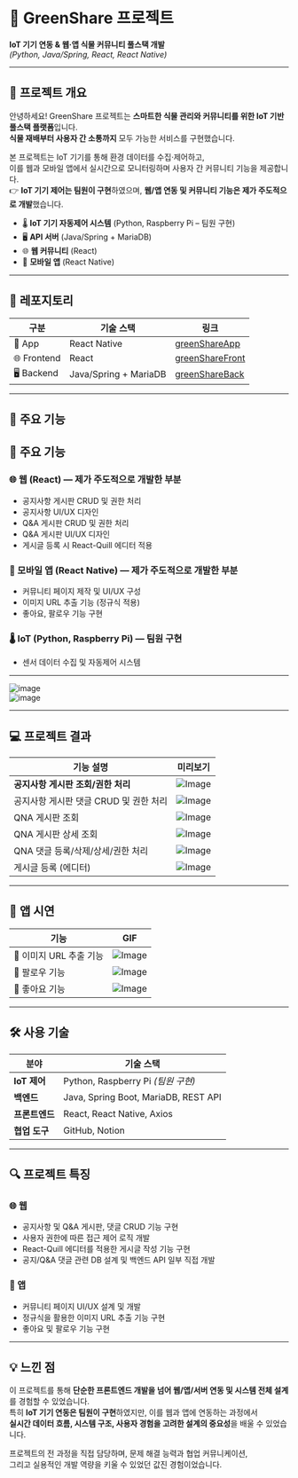 # 🌱 GreenShare 프로젝트  
**IoT 기기 연동 & 웹·앱 식물 커뮤니티 풀스택 개발**  
*(Python, Java/Spring, React, React Native)*  

---

## 📌 프로젝트 개요  

안녕하세요! GreenShare 프로젝트는 **스마트한 식물 관리와 커뮤니티를 위한 IoT 기반 풀스택 플랫폼**입니다.  
**식물 재배부터 사용자 간 소통까지** 모두 가능한 서비스를 구현했습니다.  

본 프로젝트는 IoT 기기를 통해 환경 데이터를 수집·제어하고,  
이를 웹과 모바일 앱에서 실시간으로 모니터링하며 사용자 간 커뮤니티 기능을 제공합니다.  
👉 **IoT 기기 제어는 팀원이 구현**하였으며, **웹/앱 연동 및 커뮤니티 기능은 제가 주도적으로 개발**했습니다.

- 🌡️ **IoT 기기 자동제어 시스템** (Python, Raspberry Pi – 팀원 구현)  
- 🖥️ **API 서버** (Java/Spring + MariaDB)  
- 🌐 **웹 커뮤니티** (React)  
- 📱 **모바일 앱** (React Native)  

---

## 🔗 레포지토리  

| 구분        | 기술 스택                  | 링크                                                        |
|-------------|---------------------------|-------------------------------------------------------------|
| 📱 App       | React Native               | [greenShareApp](https://github.com/PangJin97/greenShareApp) |
| 🌐 Frontend  | React                      | [greenShareFront](https://github.com/PangJin97/greenShareFront) |
| 🖥️ Backend   | Java/Spring + MariaDB       | [greenShareBack](https://github.com/PangJin97/greenShareBack) |

---

## 🌿 주요 기능  

## 🌿 주요 기능  

### 🌐 웹 (React) — **제가 주도적으로 개발한 부분**  
- 공지사항 게시판 CRUD 및 권한 처리  
- 공지사항 UI/UX 디자인  
- Q&A 게시판 CRUD 및 권한 처리  
- Q&A 게시판 UI/UX 디자인  
- 게시글 등록 시 React-Quill 에디터 적용  

### 📱 모바일 앱 (React Native) — **제가 주도적으로 개발한 부분**  
- 커뮤니티 페이지 제작 및 UI/UX 구성  
- 이미지 URL 추출 기능 (정규식 적용)  
- 좋아요, 팔로우 기능 구현  

### 🌡️ IoT (Python, Raspberry Pi) — **팀원 구현**  
- 센서 데이터 수집 및 자동제어 시스템  

---

![image](https://github.com/user-attachments/assets/ccce3154-7bf7-4bb3-aa0e-75c2b13f49a9)  
![image](https://github.com/user-attachments/assets/ec0100eb-cbb8-4a7e-a18c-c8fd0a76cef6)

---

## 💻 프로젝트 결과  

| 기능 설명 | 미리보기 |
|-----------|-----------|
| **공지사항 게시판 조회/권한 처리** | ![Image](https://github.com/user-attachments/assets/071c4eb1-f318-46cb-8a3c-fac7a713a1b0) |
| 공지사항 게시판 댓글 CRUD 및 권한 처리 | ![Image](https://github.com/user-attachments/assets/7093d580-1cdb-4a85-b376-0603e147c080) |
| QNA 게시판 조회 | ![Image](https://github.com/user-attachments/assets/e3ea5fd1-deee-46de-b678-461a9c7f27f1) |
| QNA 게시판 상세 조회 | ![Image](https://github.com/user-attachments/assets/605b1c2e-b4a9-44d7-8ed0-7e61c11a70b4) |
| QNA 댓글 등록/삭제/상세/권한 처리 | ![Image](https://github.com/user-attachments/assets/a25ad99b-16d3-4a62-bd3c-bf9f6fa8cabc) |
| 게시글 등록 (에디터) | ![Image](https://github.com/user-attachments/assets/2335c5e8-1779-4705-91ac-4662e1595b2a) |

---

## 📱 앱 시연  

| 기능 | GIF |
|-------|------|
| 🌿 이미지 URL 추출 기능 | ![Image](https://github.com/user-attachments/assets/e8662926-95b6-43a4-bc4c-9ebd0e58f7c8) |
| 💬 팔로우 기능 | ![Image](https://github.com/user-attachments/assets/5687d66d-249e-4496-911a-6c9bf01d9949) |
| 🌱 좋아요 기능 | ![Image](https://github.com/user-attachments/assets/4a89ddf5-62f0-45cc-a2a1-a9a0197fef08) |

---

## 🛠️ 사용 기술  

| 분야         | 기술 스택                                      |
|--------------|-------------------------------------------------|
| **IoT 제어** | Python, Raspberry Pi *(팀원 구현)*              |
| **백엔드**   | Java, Spring Boot, MariaDB, REST API            |
| **프론트엔드** | React, React Native, Axios                      |
| **협업 도구** | GitHub, Notion                                   |

---

## 🔍 프로젝트 특징  

### 🌐 웹  
- 공지사항 및 Q&A 게시판, 댓글 CRUD 기능 구현  
- 사용자 권한에 따른 접근 제어 로직 개발  
- React-Quill 에디터를 적용한 게시글 작성 기능 구현  
- 공지/Q&A 댓글 관련 DB 설계 및 백엔드 API 일부 직접 개발  

### 📱 앱  
- 커뮤니티 페이지 UI/UX 설계 및 개발  
- 정규식을 활용한 이미지 URL 추출 기능 구현  
- 좋아요 및 팔로우 기능 구현

---

## 💡 느낀 점  

이 프로젝트를 통해 **단순한 프론트엔드 개발을 넘어 웹/앱/서버 연동 및 시스템 전체 설계**를 경험할 수 있었습니다.  
특히 **IoT 기기 연동은 팀원이 구현**하였지만, 이를 웹과 앱에 연동하는 과정에서  
**실시간 데이터 흐름, 시스템 구조, 사용자 경험을 고려한 설계의 중요성**을 배울 수 있었습니다.  

프로젝트의 전 과정을 직접 담당하며, 문제 해결 능력과 협업 커뮤니케이션,  
그리고 실용적인 개발 역량을 키울 수 있었던 값진 경험이었습니다.
